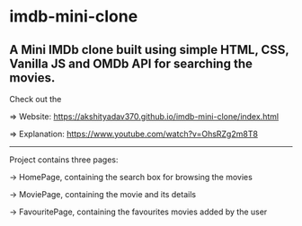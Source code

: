 # imdb-mini-clone


A Mini IMDb clone built using simple HTML, CSS, Vanilla JS and OMDb API for searching the movies.
--------------------------------

Check out the

=> Website: https://akshityadav370.github.io/imdb-mini-clone/index.html

=> Explanation: https://www.youtube.com/watch?v=OhsRZg2m8T8

*************

Project contains three pages:

-> HomePage, containing the search box for browsing the movies

-> MoviePage, containing the movie and its details

-> FavouritePage, containing the favourites movies added by the user

